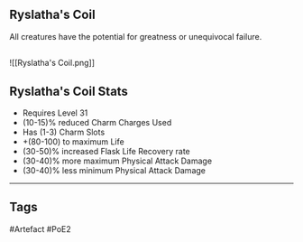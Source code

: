 ## Ryslatha's Coil
All creatures have the potential for greatness or unequivocal failure.
##
![[Ryslatha's Coil.png]]
## Ryslatha's Coil Stats
- Requires Level 31
- (10-15)% reduced Charm Charges Used
- Has (1-3) Charm Slots
- +(80-100) to maximum Life
- (30-50)% increased Flask Life Recovery rate
- (30-40)% more maximum Physical Attack Damage
- (30-40)% less minimum Physical Attack Damage


---
## Tags
#Artefact
#PoE2